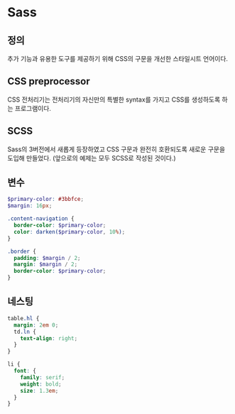 # Sass

## 정의
추가 기능과 유용한 도구를 제공하기 위해 CSS의 구문을 개선한 스타일시트 언어이다.

## CSS preprocessor
CSS 전처리기는   전처리기의 자신만의 특별한 syntax를 가지고 CSS를 생성하도록 하는 프로그램이다.

## SCSS
Sass의 3버전에서 새롭게 등장하였고 CSS 구문과 완전히 호환되도록 새로운 구문을 도입해 만들었다. (앞으로의 예제는 모두 SCSS로 작성된 것이다.)

## 변수
```SCSS
$primary-color: #3bbfce;
$margin: 16px;

.content-navigation {
  border-color: $primary-color;
  color: darken($primary-color, 10%);
}

.border {
  padding: $margin / 2;
  margin: $margin / 2;
  border-color: $primary-color;
}
```

## 네스팅
```SCSS
table.hl {
  margin: 2em 0;
  td.ln {
    text-align: right;
  }
}

li {
  font: {
    family: serif;
    weight: bold;
    size: 1.3em;
  }
}
```